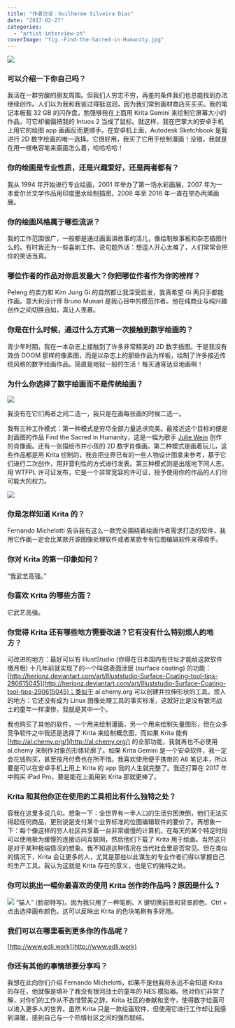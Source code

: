 ```yaml
---
title: "作者访谈：Guilherme Silveira Dias"
date: "2017-02-27"
categories: 
  - "artist-interview-zh"
coverImage: "fig.-Find-the-Sacred-in-Humanity.jpg"
---
```


![](images/fig.-Find-the-Sacred-in-Humanity.jpg)

### 可以介绍一下你自己吗？

我活在一群穷酸的朋友周围。但我们人穷志不穷，再差的条件我们也总能找到办法继续创作。人们以为我和我爸过得挺滋润，因为我们常到画材商店买买买。我的笔记本板载 32 GB 的闪存盘，勉强够我在上面用 Krita Gemini 来绘制它屏幕大小的作品，可它却偏偏把我的 Intuos 2 当成了鼠标。就这样，我在巴掌大的安卓手机上用它的绘图 app 画画反而更顺手。在安卓机上面，Autodesk Sketchbook 是我进行 2D 数字绘画的唯一选择。它很好用，我买了它用于绘制漫画！没错，我就是在用一根电容笔来画画怎么着，哈哈哈哈！

### 你的绘画是专业性质，还是兴趣爱好，还是两者都有？

我从 1994 年开始进行专业绘画，2001 年举办了第一场水彩画展，2007 年为一本爱尔兰文学作品用印度墨水绘制插图，2008 年至 2016 年一直在举办丙烯画展。

### 你的绘画风格属于哪些流派？

我的工作范围很广，一般都是通过画面讲故事的活儿，像绘制故事板和杂志插图什么的。有时我还为一些喜剧工作。说句题外话：想逗人开心太难了，人们常常会把你的笑话当真。

### 哪位作者的作品对你启发最大？你把哪位作者作为你的榜样？

Peleng 的卖力和 Kim Jung Gi 的自然都让我深受启发，我真希望 Gi 两只手都能作画。意大利设计师 Bruno Munari 是我心目中的模范作者。他在纯商业与纯兴趣创作之间切换自如，真让人羡慕。

### 你是在什么时候，通过什么方式第一次接触到数字绘画的？

青少年时期，我在一本杂志上接触到了许多非常精美的 2D 数字插图。于是我没有效仿 DOOM 那样的像素图，而是以杂志上的那些作品为样板，绘制了许多接近传统风格的数字绘画作品。简直是地狱一般的生活！每天通宵达旦地画啊！

### 为什么你选择了数字绘画而不是传统绘画？

![](images/fig.-Character-Design-Model-Sheet-C.jpg)

我没有在它们两者之间二选一，我只是在画每张画的时候二选一。

我有三种工作模式：第一种模式是穷尽全部力量追求完美。最接近这个目标的便是封面图的作品 Find the Sacred in Humanity，这是一幅为歌手 [Julie Wein](http://juliewein.com/) 创作的肖像画。还有一张描绘市井小孩的 2D 数字肖像画。第二种模式是画着玩儿，这些作品都是用 Krita 绘制的，我会把业界已有的一些人物设计图拿来参考，基于它们进行二次创作，用非营利性的方式进行发表。第三种模式则是出版地下同人志，用 WTFPL 许可证发布，它是一个非常宽容的许可证，授予使用你的作品的人们尽可能大的权力。

![](images/fig.-2D-Digital-Portrait-of-a-Civilian-Baby.jpg)

### 你是怎样知道 Krita 的？

Fernando Michelotti 告诉我有这么一款完全围绕着绘画作者需求打造的软件，我用它作画一定会比某款开源图像处理软件或者某款专有位图编辑软件来得顺手。

### 你对 Krita 的第一印象如何？

“我武艺高强。”

### 你喜欢 Krita 的哪些方面？

它武艺高强。

### 你觉得 Krita 还有哪些地方需要改进？它有没有什么特别烦人的地方？

可改进的地方：最好可以有 IllustStudio (你得在日本国内有住址才能给这款软件缴月租) 十几年前就实现了的一个叫做表面涂层 (surface coating) 的功能：[http://herionz.deviantart.com/art/Illuststudio-Surface-Coating-tool-tips-290615045](http://herionz.deviantart.com/art/Illuststudio-Surface-Coating-tool-tips-290615045)；类似于 al.chemy.org 可以创建并拉伸形状的工具。烦人的地方：它还没有成为 Linux 图像处理工具的事实标准，这就好比是没有银河战士的童年一样凄惨，我就是其中一个。

我也购买了其他的软件，一个用来绘制漫画，另一个用来绘制矢量图形，但在众多竞争软件之中我还是选择了 Krita 来绘制概念图，而如果 Krita 能有 [http://al.chemy.org/](http://al.chemy.org/) 的全部功能，我就再也不必使用 al.chemy 来制作对象的形体轮廓了。如果 Krita Gemini 是一个安卓软件，我一定会花钱购买，甚至按月付费也在所不惜。我喜欢使用便于携带的 A6 笔记本，所以要是可以在安卓手机上用上 Krita 的 app 我的人生就完整了。我还打算在 2017 年中购买 iPad Pro，要是能在上面用到 Krita 那就更棒了。

### Krita 和其他你正在使用的工具相比有什么独特之处？

容我在这里多说几句。想象一下：全世界有一半人口的生活穷困潦倒，他们无法买得起任何商品，更别说是支付某个业界标准的位图编辑软件的要价了。再想象一下：每个像这样的穷人社区共享着一台非常缓慢的计算机，在每天的某个特定时段可以使用极为缓慢的连接访问互联网，然后他们下载了 Krita 用于绘画。当然这只是对于某种极端情况的想象。我不知道这种情况在当代社会里是否常见。但在类似的情况下，Krita 会让更多的人，尤其是那些以此谋生的专业作者们得以掌握自己的生产工具。我认为这就是 Krita 存在的意义，也是它的独特之处。

### 你可以挑出一幅你最喜欢的使用 Krita 创作的作品吗？原因是什么？

![](images/fig.-catman.png) “猫人” (脸部特写)。因为我只用了一种笔刷、X 键切换前景和背景颜色、Ctrl + 点击选择画布颜色。这可以反映出 Krita 的色块笔刷有多好用。

### 我们可以在哪里看到更多你的作品呢？

[http://www.edli.work](http://www.edli.work)

### 你还有其他的事情想要分享吗？

我想在此向你们介绍 Fernando Michelotti，如果不是他我将永远不会知道 Krita 的存在，他就像是填补了我没有银河战士的童年的 NES 模拟器。他对你们非常了解，对你们的工作从不吝惜赞美之辞。Krita 社区的奉献和坚守，使得数字绘画可以进入更多人的世界。虽然 Krita 只是一款绘画软件，但使用它进行工作却让我感到温暖，感到自己与一个热情社区之间的强烈联结。
